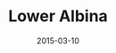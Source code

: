 ---
template: index.hbt
title: Lower Albina
url: http://lower-albina.nikolas.ws
date: 2015-03-10
description: An evolving project that explores cartography and web applications through the lens of analog map production processes. Lower Albina is an attempt to create a sense of place of one neighborhood in Portland, Oregon on the Internet.
---